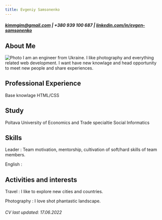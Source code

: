 ```yaml
---
title: Evgeniy Samsonenko
---
```


##### <kimmgim@gmail.com> | +380 939 100 687 | [linkedin.com/in/evgen-samsonenko](https://linkedin.com/in/evgen-samsonenko-61b773207)

## About Me

![Photo](/images/photo.jpeg)
I am an engineer from Ukraine. I like photography and everything related web development. I want have new knowlage and head opportunity to meet new people and share experiences.

## Professional Experience

Base knowlage HTML/CSS

## Study

Poltava University of Economics and Trade specialtie Social Informatics

## Skills

Leader
: Team motivation, mentorship, cultivation of soft/hard skills of team members.

English
:

## Activities and interests

Travel
: I like to explore new cities and countries.

Photography
: I love shot phantastic landscape.

###### CV last updated: 17.06.2022
